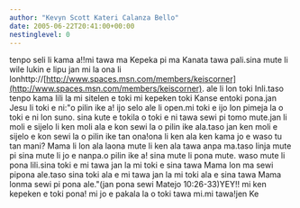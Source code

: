 ```yaml
---
author: "Kevyn Scott Kateri Calanza Bello"
date: 2005-06-22T20:41:00+00:00
nestinglevel: 0
---
```

tenpo seli li kama a!!mi tawa ma Kepeka pi ma Kanata tawa pali.sina mute li wile lukin e lipu jan mi la ona li lonhttp://[http://www.spaces.msn.com/members/keiscorner](http://www.spaces.msn.com/members/keiscorner). ale li lon toki Inli.taso tenpo kama lili la mi sitelen e toki mi kepeken toki Kanse entoki pona.jan Jesu li toki e ni:"o pilin ike a! ijo selo ale li open.mi toki e ijo lon pimeja la o toki e ni lon suno. sina kute e tokila o toki e ni tawa sewi pi tomo mute.jan li moli e sijelo li ken moli ala e kon sewi la o pilin ike ala.taso jan ken moli e sijelo e kon sewi la o pilin ike tan ona!ona li ken ala ken kama jo e waso tu tan mani? Mama li lon ala laona mute li ken ala tawa anpa ma.taso linja mute pi sina mute li jo e nanpa.o pilin ike a! sina mute li pona mute. waso mute li pona lili.sina toki e mi tawa jan la mi toki e sina tawa Mama lon ma sewi pipona ale.taso sina toki ala e mi tawa jan la mi toki ala e sina tawa Mama lonma sewi pi pona ale."(jan pona sewi Matejo 10:26-33)YEY!! mi ken kepeken e toki pona! mi jo e pakala la o toki tawa mi.mi tawa!jen Ke